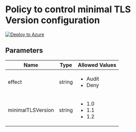 # Policy to control minimal TLS Version configuration

[![Deploy to Azure](https://aka.ms/deploytoazurebutton)](https://portal.azure.com/#blade/Microsoft_Azure_Policy/CreatePolicyDefinitionBlade/uri/https%3A%2F%2Fraw.githubusercontent.com%2Fwilfriedwoivre%2Fazure-policies%2Fmain%2FPolicies%2FEventhub%2FControl-MinimalTLSVersion%2Fazurepolicy.json)
## Parameters

| Name | Type | Allowed Values |
| -- | -- | -- |
| effect | string | <ul><li>Audit</li><li>Deny</li></ul> |
| minimalTLSVersion | string | <ul><li>1.0</li><li>1.1</li><li>1.2</li></ul>

